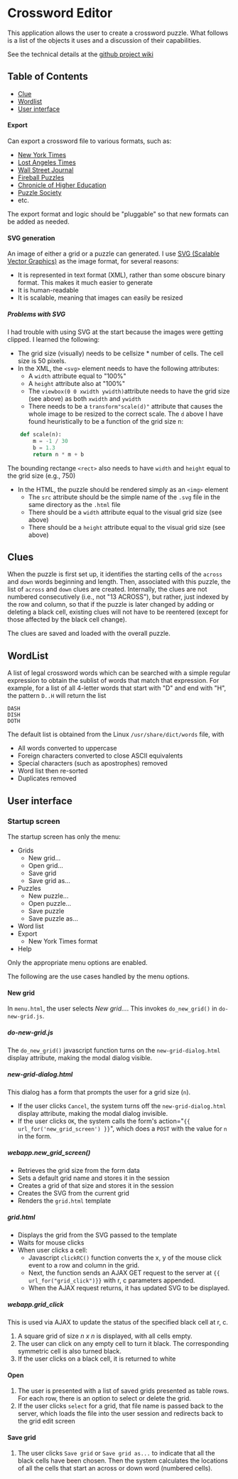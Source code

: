 # Crossword Editor
This application allows the user to create
a crossword puzzle. What follows is a list of
the objects it uses and a discussion of their
capabilities.

See the technical details at the
[github project wiki](https://github.com/philhanna/crossword/wiki)

## Table of Contents

- [Clue](#clues)
- [Wordlist](#wordlist)
- [User interface](#user-interface)


#### Export

Can export a crossword file to various formats, such as:

- [New York Times](https://www.nytimes.com/puzzles/submissions/crossword)
- [Lost Angeles Times](https://www.cruciverb.com/index.php?action=ezportal;sa=page;p=9)
- [Wall Street Journal](https://www.mikeshenk.com/wsj/WSJCrosswordSpecs.pdf)
- [Fireball Puzzles](http://www.fireballcrosswords.com/SpecSheet.pdf)
- [Chronicle of Higher Education](https://www.chronicle.com/section/Crosswords/43?cid=megamenu)
- [Puzzle Society](https://www.cruciverb.com/index.php?action=ezportal;sa=page;p=74)
- etc.

The export format and logic should be "pluggable"
so that new formats can be added as needed.

#### SVG generation

An image of either a grid or a puzzle can generated.
I use [SVG (Scalable Vector Graphics)](https://en.wikipedia.org/wiki/Scalable_Vector_Graphics)
as the image format, for several reasons:
- It is represented in text format (XML), rather than some obscure binary format.
This makes it much easier to generate
- It is human-readable
- It is scalable, meaning that images can easily be resized

##### Problems with SVG

I had trouble with using SVG at the start because the images were
getting clipped.  I learned the following:
- The grid size (visually) needs to be cellsize * number of cells.
The cell size is 50 pixels.
- In the XML, the `<svg>` element needs to have the following attributes:
    - A `width` attribute equal to "100%"
    - A `height` attribute also at "100%"
    - The `viewbox(0 0 xwidth ywidth)`attribute
    needs to have the grid size (see above) as both
    `xwidth` and `ywidth`
    - There needs to be a `transform"scale(d)"` attribute
    that causes the whole image to be resized to the correct
    scale.  The `d` above I have found heuristically to be
    a function of the grid size n:
```python
    def scale(n):
        m = -1 / 30
        b = 1.3
        return n * m + b
```    
The bounding rectange `<rect>` also needs to have 
`width` and `height` equal to the grid size (e.g., 750)

- In the HTML, the puzzle should be rendered simply as
an `<img>` element
    - The `src` attribute should be the simple name
    of the `.svg` file in the same directory as the `.html` file
    - There should be a `width` attribute equal to the visual grid size
    (see above)
    - There should be a `height` attribute equal to the visual grid size
    (see above)
    

## Clues

When the puzzle is first set up, it identifies
the starting cells of the `across` and `down` words
beginning and length. Then, associated with this puzzle,
the list of `across` and `down` clues are created.
Internally, the clues are not numbered consecutively
(i.e., not "13 ACROSS"), but rather, just indexed by
the row and column, so that if the puzzle is later changed
by adding or deleting a black cell, existing clues
will not have to be reentered (except for those
affected by the black cell change).

The clues are saved and loaded with the overall puzzle.

## WordList

A list of legal crossword words which can be searched
with a simple regular expression to obtain
the sublist of words that match that expression.
For example, for a list of all 4-letter words
that start with "D" and end with "H", the
pattern ```D..H``` will return the list
```
DASH
DISH
DOTH
```
The default list is obtained from 
the Linux ```/usr/share/dict/words``` file,
with

- All words converted to uppercase
- Foreign characters converted to close ASCII equivalents
- Special characters (such as apostrophes) removed
- Word list then re-sorted
- Duplicates removed

## User interface

### Startup screen

The startup screen has only the menu:
- Grids
    - New grid...
    - Open grid...
    - Save grid
    - Save grid as...
- Puzzles
    - New puzzle...
    - Open puzzle...
    - Save puzzle
    - Save puzzle as...
- Word list
- Export
    - New York Times format
- Help

Only the appropriate menu options are enabled.

The following are the use cases handled by the menu options.
 
#### New grid
In `menu.html`, the user selects *New grid...*.  This invokes
`do_new_grid()` in `do-new-grid.js`.

##### do-new-grid.js
The `do_new_grid()` javascript function turns on the
`new-grid-dialog.html` display attribute, making the
modal dialog visible.

##### new-grid-dialog.html
This dialog has a form that prompts the user for a grid size (`n`).
- If the user clicks `Cancel`, the system turns off the
`new-grid-dialog.html` display attribute, making the
modal dialog invisible.
- If the user clicks `OK`, the system calls the form's
action="`{{ url_for('new_grid_screen') }}`", which does
a `POST` with the value for `n` in the form.

##### webapp.new_grid_screen()
- Retrieves the grid size from the form data
- Sets a default grid name and stores it in the session
- Creates a grid of that size and stores it in the session
- Creates the SVG from the current grid
- Renders the `grid.html` template

##### grid.html
- Displays the grid from the SVG passed to the template
- Waits for mouse clicks
- When user clicks a cell:
    - Javascript `clickRC()` function converts the x, y
    of the mouse click event to a row and column in the
    grid.
    - Next, the function sends an AJAX GET request to the
    server at `{{ url_for("grid_click")}}` with r, c
    parameters appended.
    - When the AJAX request returns, it has updated SVG
    to be displayed.
    
##### webapp.grid_click
This is used via AJAX to update the status of the specified
black cell at r, c.


1. A square grid of size _n x n_ is displayed, with all cells empty.
1. The user can click on any empty cell to turn it black.
The corresponding symmetric cell is also turned black.
1. If the user clicks on a black cell, it is returned to white

#### Open
1. The user is presented with a list of saved grids
presented as table rows.  For each row, there is an
option to select or delete the grid.
1. If the user clicks `select` for a grid,
that file name is passed back to the server,
which loads the file into the user session
and redirects back to the grid edit screen

#### Save grid
1. The user clicks `Save grid` or `Save grid as...` to indicate
that all the black cells have been chosen.
Then the system calculates the locations of all the cells that start
an across or down word (numbered cells).
